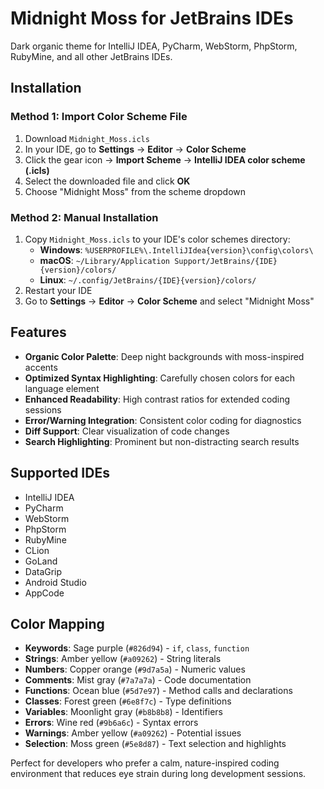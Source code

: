 # Midnight Moss for JetBrains IDEs

Dark organic theme for IntelliJ IDEA, PyCharm, WebStorm, PhpStorm, RubyMine, and all other JetBrains IDEs.

## Installation

### Method 1: Import Color Scheme File
1. Download `Midnight_Moss.icls`
2. In your IDE, go to **Settings** → **Editor** → **Color Scheme**
3. Click the gear icon → **Import Scheme** → **IntelliJ IDEA color scheme (.icls)**
4. Select the downloaded file and click **OK**
5. Choose "Midnight Moss" from the scheme dropdown

### Method 2: Manual Installation
1. Copy `Midnight_Moss.icls` to your IDE's color schemes directory:
   - **Windows**: `%USERPROFILE%\.IntelliJIdea{version}\config\colors\`
   - **macOS**: `~/Library/Application Support/JetBrains/{IDE}{version}/colors/`
   - **Linux**: `~/.config/JetBrains/{IDE}{version}/colors/`
2. Restart your IDE
3. Go to **Settings** → **Editor** → **Color Scheme** and select "Midnight Moss"

## Features

- **Organic Color Palette**: Deep night backgrounds with moss-inspired accents
- **Optimized Syntax Highlighting**: Carefully chosen colors for each language element
- **Enhanced Readability**: High contrast ratios for extended coding sessions
- **Error/Warning Integration**: Consistent color coding for diagnostics
- **Diff Support**: Clear visualization of code changes
- **Search Highlighting**: Prominent but non-distracting search results

## Supported IDEs

- IntelliJ IDEA
- PyCharm
- WebStorm  
- PhpStorm
- RubyMine
- CLion
- GoLand
- DataGrip
- Android Studio
- AppCode

## Color Mapping

- **Keywords**: Sage purple (`#826d94`) - `if`, `class`, `function`
- **Strings**: Amber yellow (`#a09262`) - String literals
- **Numbers**: Copper orange (`#9d7a5a`) - Numeric values
- **Comments**: Mist gray (`#7a7a7a`) - Code documentation
- **Functions**: Ocean blue (`#5d7e97`) - Method calls and declarations
- **Classes**: Forest green (`#6e8f7c`) - Type definitions
- **Variables**: Moonlight gray (`#b8b8b8`) - Identifiers
- **Errors**: Wine red (`#9b6a6c`) - Syntax errors
- **Warnings**: Amber yellow (`#a09262`) - Potential issues
- **Selection**: Moss green (`#5e8d87`) - Text selection and highlights

Perfect for developers who prefer a calm, nature-inspired coding environment that reduces eye strain during long development sessions.